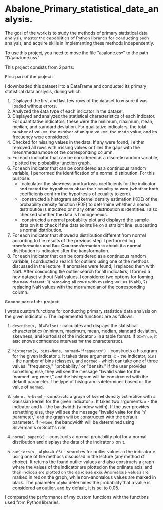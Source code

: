 # Abalone_Primary_statistical_data_analysis.
The goal of the work is to study the methods of primary statistical data analysis, master the capabilities of Python libraries for conducting such analysis, and acquire skills in implementing these methods independently.

To use this project, you need to move the file "abalone.csv" to the path "D:\abalone.csv"


This project consists from 2 parts: 

First part of the project:

I downloaded this dataset into a DataFrame and conducted its primary statistical data analysis, during which:
1. Displayed the first and last few rows of the dataset to ensure it was loaded without errors.
2. Analyzed the data type of each indicator in the dataset.
3. Displayed and analyzed the statistical characteristics of each indicator. For quantitative indicators, these were the minimum, maximum, mean, median, and standard deviation. For qualitative indicators, the total number of values, the number of unique values, the mode value, and its frequency were considered.
4. Checked for missing values in the data. If any were found, I either removed all rows with missing values or filled the gaps with the mean/median/mode of the corresponding column.
5. For each indicator that can be considered as a discrete random variable, I plotted the probability function graph.
6. For each indicator that can be considered as a continuous random variable, I performed the identification of a normal distribution. For this purpose:
   - I calculated the skewness and kurtosis coefficients for the indicator and tested the hypotheses about their equality to zero (whether both coefficients confirm the hypothesis of equality to zero).
   - I constructed a histogram and kernel density estimation (KDE) of the probability density function (PDF) to determine whether a normal distribution is indicated or if any other distribution is identified. I also checked whether the data is homogeneous.
   - I constructed a normal probability plot and displayed the sample data on it to check if the data points lie on a straight line, suggesting a normal distribution.
7. For each indicator that showed a distribution different from normal according to the results of the previous step, I performed log transformation and Box-Cox transformation to check if a normal distribution is indicated after the transformation.
8. For each indicator that can be considered as a continuous random variable, I conducted a search for outliers using one of the methods discussed in the lecture. If anomalies were found, I replaced them with NaN. After conducting the outlier search for all indicators, I formed a new dataset without NaN values. I considered two options for forming the new dataset: 1) removing all rows with missing values (NaN), 2) replacing NaN values with the mean/median of the corresponding column.

Second part of the project:

I wrote custom functions for conducting primary statistical data analysis on the given indicator `x`. The implemented functions are as follows:

1. `describe(x, DI=False)` - calculates and displays the statistical characteristics (minimum, maximum, mean, median, standard deviation, skewness, and kurtosis) of the indicator `x` in a table format. If `DI=True`, it also shows confidence intervals for the characteristics.

2. `histogram(x, bins=None, normed="frequency")` - constructs a histogram for the given indicator `x`. It takes three arguments: `x` - the indicator, `bins` - the number of bins (classes), and `normed` - which can take one of three values: "frequency," "probability," or "density." If the user provides something else, they will see the message "Invalid value for the 'normed' argument," and the histogram will be constructed with the default parameter. The type of histogram is determined based on the value of `normed`.

3. `kde(x, h=None)` - constructs a graph of kernel density estimation with a Gaussian kernel for the given indicator `x`. It takes two arguments: `x` - the indicator and `h` - the bandwidth (window width). If the user provides something else, they will see the message "Invalid value for the 'h' parameter," and the graph will be constructed with the default parameter. If `h=None`, the bandwidth will be determined using Silverman's or Scott's rule.

4. `normal_paper(x)` - constructs a normal probability plot for a normal distribution and displays the data of the indicator `x` on it.

5. `outliers(x, alpha=0.05)` - searches for outlier values in the indicator `x` using one of the methods discussed in the lecture (any method of choice). It returns the found outlier values and also constructs a graph where the values of the indicator are plotted on the ordinate axis, and their indices are plotted on the abscissa axis. Anomalous values are marked in red on the graph, while non-anomalous values are marked in black. The parameter `alpha` determines the probability that a value is considered an outlier, and by default, it is set to 0.05.

I compared the performance of my custom functions with the functions used from Python libraries.
